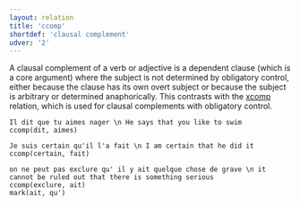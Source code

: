 ```yaml
---
layout: relation
title: 'ccomp'
shortdef: 'clausal complement'
udver: '2'
---
```


A clausal complement of a verb or adjective is a dependent clause (which is a core argument) where the subject is not determined by obligatory control, either because the clause has its own overt subject or because the subject is arbitrary or determined anaphorically.
This contrasts with the [xcomp]() relation, which is used for clausal complements with obligatory control.

~~~ sdparse
Il dit que tu aimes nager \n He says that you like to swim
ccomp(dit, aimes)
~~~

~~~ sdparse
Je suis certain qu'il l'a fait \n I am certain that he did it
ccomp(certain, fait)
~~~

~~~ sdparse
on ne peut pas exclure qu' il y ait quelque chose de grave \n it cannot be ruled out that there is something serious
ccomp(exclure, ait)
mark(ait, qu')
~~~
<!-- Interlanguage links updated Po 6. listopadu 2023, 21:42:34 CET -->
